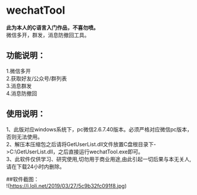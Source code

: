 # wechatTool
**此为本人的Ç语言入门作品，不喜勿喷。**  
微信多开，群发，消息防撤回工具。 

## 功能说明：
1.微信多开  
2.获取好友/公众号/群列表  
3.消息群发  
4.消息防撤回  

## 使用说明：  
1、此版对应windows系统下，pc微信2.6.7.40版本。必须严格对应微信pc版本，否则无法使用。  
2、解压本压缩包之后请将GetUserList.dll文件放置C盘根目录下->C:\GetUserList.dll，之后直接运行wechatTool.exe即可。  
3、此软件仅供学习、研究使用,切勿用于商业用途,由此引起一切后果与本无关人,请在下载24小时内删除。  


##软件截图：  
!(https://i.loli.net/2019/03/27/5c9b32fc091f8.jpg)
